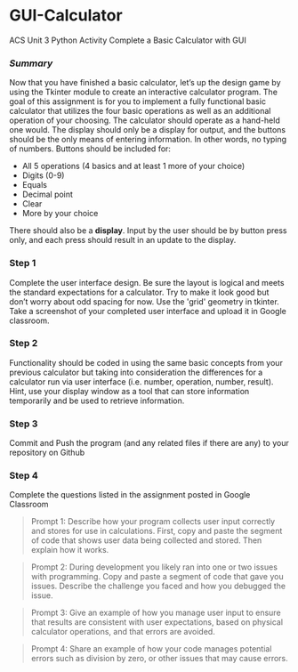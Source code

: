 # GUI-Calculator
ACS Unit 3 Python Activity
Complete a Basic Calculator with GUI

### *Summary*
Now that you have finished a basic calculator, let’s up the design game by using the Tkinter module to create an interactive calculator program. The goal of this assignment is for you to implement a fully functional basic calculator that utilizes the four basic operations as well as an additional operation of your choosing. The calculator should operate as a hand-held one would. The display should only be a display for output, and the buttons should be the only means of entering information. In other words, no typing of numbers. Buttons should be included for:
- All 5 operations (4 basics and at least 1 more of your choice)
- Digits (0-9)
- Equals
- Decimal point
- Clear
- More by your choice

There should also be a **display**. Input by the user should be by button press only, and each press should result in an update to the display. 

### Step 1
Complete the user interface design. Be sure the layout is logical and meets the standard expectations for a calculator. Try to make it look good but don’t worry about odd spacing for now. Use the 'grid' geometry in tkinter. Take a screenshot of your completed user interface and upload it in Google classroom.

### Step 2
Functionality should be coded in using the same basic concepts from your previous calculator but taking into consideration the differences for a calculator run via user interface (i.e. number, operation, number, result). Hint, use your display window as a tool that can store information temporarily and be used to retrieve information.

### Step 3
Commit and Push the program (and any related files if there are any) to your repository on Github

### Step 4
Complete the questions listed in the assignment posted in Google Classroom

>Prompt 1: Describe how your program collects user input correctly and stores for use in calculations. First, copy and paste the segment of code that shows user data being collected and stored. Then explain how it works.

>Prompt 2: During development you likely ran into one or two issues with programming. Copy and paste a segment of code that gave you issues. Describe the challenge you faced and how you debugged the issue.

>Prompt 3: Give an example of how you manage user input to ensure that results are consistent with user expectations, based on physical calculator operations, and that errors are avoided.

>Prompt 4: Share an example of how your code manages potential errors such as division by zero, or other issues that may cause errors.
